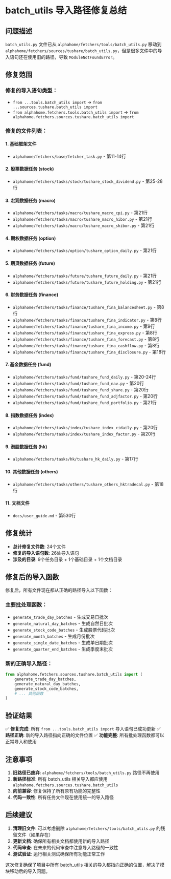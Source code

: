 # batch_utils 导入路径修复总结

## 问题描述

`batch_utils.py` 文件已从 `alphahome/fetchers/tools/batch_utils.py` 移动到 `alphahome/fetchers/sources/tushare/batch_utils.py`，但是很多文件中的导入语句还在使用旧的路径，导致 `ModuleNotFoundError`。

## 修复范围

### 修复的导入语句类型：
- `from ...tools.batch_utils import` → `from ...sources.tushare.batch_utils import`
- `from alphahome.fetchers.tools.batch_utils import` → `from alphahome.fetchers.sources.tushare.batch_utils import`

### 修复的文件列表：

#### 1. 基础框架文件
- `alphahome/fetchers/base/fetcher_task.py` - 第11-14行

#### 2. 股票数据任务 (stock)
- `alphahome/fetchers/tasks/stock/tushare_stock_dividend.py` - 第25-28行

#### 3. 宏观数据任务 (macro)
- `alphahome/fetchers/tasks/macro/tushare_macro_cpi.py` - 第21行
- `alphahome/fetchers/tasks/macro/tushare_macro_hibor.py` - 第21行
- `alphahome/fetchers/tasks/macro/tushare_macro_shibor.py` - 第21行

#### 4. 期权数据任务 (option)
- `alphahome/fetchers/tasks/option/tushare_option_daily.py` - 第21行

#### 5. 期货数据任务 (future)
- `alphahome/fetchers/tasks/future/tushare_future_daily.py` - 第21行
- `alphahome/fetchers/tasks/future/tushare_future_holding.py` - 第21行

#### 6. 财务数据任务 (finance)
- `alphahome/fetchers/tasks/finance/tushare_fina_balancesheet.py` - 第8行
- `alphahome/fetchers/tasks/finance/tushare_fina_indicator.py` - 第8行
- `alphahome/fetchers/tasks/finance/tushare_fina_income.py` - 第9行
- `alphahome/fetchers/tasks/finance/tushare_fina_express.py` - 第8行
- `alphahome/fetchers/tasks/finance/tushare_fina_forecast.py` - 第8行
- `alphahome/fetchers/tasks/finance/tushare_fina_cashflow.py` - 第8行
- `alphahome/fetchers/tasks/finance/tushare_fina_disclosure.py` - 第18行

#### 7. 基金数据任务 (fund)
- `alphahome/fetchers/tasks/fund/tushare_fund_daily.py` - 第20-24行
- `alphahome/fetchers/tasks/fund/tushare_fund_nav.py` - 第20行
- `alphahome/fetchers/tasks/fund/tushare_fund_share.py` - 第20行
- `alphahome/fetchers/tasks/fund/tushare_fund_adjfactor.py` - 第20行
- `alphahome/fetchers/tasks/fund/tushare_fund_portfolio.py` - 第21行

#### 8. 指数数据任务 (index)
- `alphahome/fetchers/tasks/index/tushare_index_cidaily.py` - 第20行
- `alphahome/fetchers/tasks/index/tushare_index_factor.py` - 第20行

#### 9. 港股数据任务 (hk)
- `alphahome/fetchers/tasks/hk/tushare_hk_daily.py` - 第17行

#### 10. 其他数据任务 (others)
- `alphahome/fetchers/tasks/others/tushare_others_hktradecal.py` - 第18行

#### 11. 文档文件
- `docs/user_guide.md` - 第530行

## 修复统计

- **总计修复文件数**: 24个文件
- **修复的导入语句数**: 26处导入语句
- **涉及的目录**: 9个任务目录 + 1个基础目录 + 1个文档目录

## 修复后的导入函数

修复后，所有文件现在都从正确的路径导入以下函数：

### 主要批处理函数：
- `generate_trade_day_batches` - 生成交易日批次
- `generate_natural_day_batches` - 生成自然日批次
- `generate_stock_code_batches` - 生成股票代码批次
- `generate_month_batches` - 生成月份批次
- `generate_single_date_batches` - 生成单日期批次
- `generate_quarter_end_batches` - 生成季度末批次

### 新的正确导入路径：
```python
from alphahome.fetchers.sources.tushare.batch_utils import (
    generate_trade_day_batches,
    generate_natural_day_batches,
    generate_stock_code_batches,
    # ... 其他函数
)
```

## 验证结果

✅ **修复完成**: 所有 `from ...tools.batch_utils import` 导入语句已成功更新
✅ **路径正确**: 新的导入路径指向正确的文件位置
✅ **功能完整**: 所有批处理函数都可以正常导入和使用

## 注意事项

1. **旧路径已废弃**: `alphahome/fetchers/tools/batch_utils.py` 路径不再使用
2. **新路径标准**: 所有 batch_utils 相关导入都应使用 `alphahome.fetchers.sources.tushare.batch_utils`
3. **向前兼容**: 修复保持了所有原有功能的完整性
4. **代码一致性**: 所有任务文件现在使用统一的导入路径

## 后续建议

1. **清理旧文件**: 可以考虑删除 `alphahome/fetchers/tools/batch_utils.py` 的残留文件（如果存在）
2. **更新文档**: 确保所有相关文档都使用新的导入路径
3. **代码审查**: 在未来的代码审查中注意导入路径的一致性
4. **测试验证**: 运行相关测试确保所有功能正常工作

这次修复确保了项目中所有 batch_utils 相关的导入都指向正确的位置，解决了模块移动后的导入问题。

